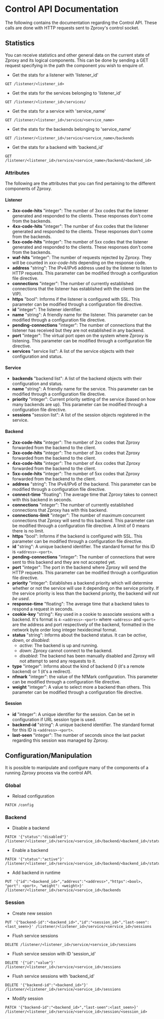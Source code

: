 # Control API Documentation

The following contains the documentation regarding the Control API. These calls
are done with HTTP requests sent to Zproxy's control socket.

## Statistics

You can receive statistics and other general data on the current state of Zproxy
and its logical components. This can be done by sending a GET request specifying
in the path the component you wish to enquire of.

- Get the stats for a listener with 'listener\_id'

```
GET /listener/<listener_id>
```

- Get the stats for the services belonging to 'listener\_id'

```
GET /listener/<listener_id>/services/
```

- Get the stats for a service with 'service\_name'

```
GET /listener/<listener_id>/service/<service_name>
```

- Get the stats for the backends belonging to 'service\_name'

```
GET /listener/<listener_id>/service/<service_name>/backends
```

- Get the stats for a backend with 'backend\_id'

```
GET /listener/<listener_id>/service/<service_name>/backend/<backend_id>
```

### Attributes

The following are the attributes that you can find pertaining to the different
components of Zproxy.

#### Listener

- **3xx-code-hits** "integer": The number of 3xx codes that the listener
  generated and responded to the clients. These responses don't come from the
  backends.
- **4xx-code-hits** "integer": The number of 4xx codes that the listener
  generated and responded to the clients. These responses don't come from the
  backends.
- **5xx-code-hits** "integer": The number of 5xx codes that the listener
  generated and responded to the clients. These responses don't come from the
  backends.
- **waf-hits** "integer": The number of requests rejected by Zproxy. They will
  be counted in *xxx-code-hits* depending on the response code.
- **address** "string": The IPv4/IPv6 address used by the listener to listen to
  HTTP requests. This parameter can be modified through a configuration file
  directive.
- **connections** "integer": The number of currently established connections
  that the listener has established with the clients (on the VIP).
- **https** "bool": Informs if the listener is configured with SSL. This
  parameter can be modified through a configuration file directive.
- **id** "integer": The listener identifier.
- **name** "string": A friendly name for the listener. This parameter can be
  modified through a configuration file directive.
- **pending-connections** "integer": The number of connections that the listener
  has received but they are not established in any backend.
- **port** "integer": The virtual port open on the system where Zproxy is
  listening. This parameter can be modified through a configuration file
  directive.
- **services** "service list": A list of the service objects with their
  configuration and status.

#### Service

- **backends** "backend list": A list of the backend objects with their
  configuration and status.
- **name** "string": A friendly name for the service. This parameter can be
  modified through a configuration file directive.
- **priority** "integer": Current priority setting of the service (based on how
  many backends are up). This parameter can be modified through a configuration
  file directive.
- **sessions** "session list": A list of the session objects registered in the
  service.

#### Backend
- **2xx-code-hits** "integer": The number of 2xx codes that Zproxy forwarded
  from the backend to the client.
- **3xx-code-hits** "integer": The number of 3xx codes that Zproxy forwarded
  from the backend to the client.
- **4xx-code-hits** "integer": The number of 4xx codes that Zproxy forwarded
  from the backend to the client.
- **5xx-code-hits** "integer": The number of 5xx codes that Zproxy forwarded
  from the backend to the client.
- **address** "string": The IPv4/IPv6 of the backend. This parameter can be
  modified through a configuration file directive.
- **connect-time** "floating": The average time that Zproxy takes to connect
  with this backend in seconds.
- **connections** "integer": The number of currently established connections
  that Zproxy has with this backend.
- **connections-limit** "integer": The number of maximum concurrent connections
  that Zproxy will send to this backend. This parameter can be modified through
  a configuration file directive. A limit of 0 means there is no limit.
- **https** "bool": Informs if the backend is configured with SSL. This
  parameter can be modified through a configuration file directive.
- **id** "string": A unique backend identifier. The standard format for this ID
  is `<address>-<port>`.
- **pending-connections** "integer": The number of connections that were sent to
  this backend and they are not accepted yet.
- **port** "integer": The port in the backend where Zproxy will send the HTTP
  requests. This parameter can be modified through a configuration file
  directive.
- **priority** "integer": Establishes a backend priority which will determine
  whether or not the service will use it depending on the service priority. If
  the service priority is less than the backend priority, the backend *will not
  be used*.
- **response-time** "floating": The average time that a backend takes to respond
  a request in seconds.
- **cookie-key** "string": Key used in a cookie to associate sessions with a
  backend. It's format is `4-<address>-<port>` where `<address>` and `<port>`
  are the address and port respectively of the backend, formatted in the network
  byte order long integer hexidecimal format.
- **status** "string": Informs about the backend status. It can be *active*,
  *down*, or *disabled*:
  - *active*: The backend is up and running.
  - *down*: Zproxy cannot connect to the backend.
  - *disabled*: The backend has been manually disabled and Zproxy will not
    attempt to send any requests to it.
- **type** "integer": Informs about the kind of backend 0 (it's a remote
  backend) or 1 (it's a redirect).
- **nfmark** "integer": the value of the NfMark configuration. This
  parameter can be modified through a configuration file directive.
- **weight** "integer": A value to select more a backend than others. This
  parameter can be modified through a configuration file directive.

#### Session

- **id** "integer": A unique identifier for the session. Can be set in
  configuration if URL session type is used.
- **backend-id** "string": A unique backend identifier. The standard format for
  this ID is `<address>-<port>`.
- **last-seen** "integer": The number of seconds since the last packet regarding
  this session was managed by Zproxy.

## Configuration/Manipulation

It is possible to manipulate and configure many of the components of a running
Zproxy process via the control API.

### Global

- Reload configuration

```
PATCH /config
```

### Backend

- Disable a backend

```
PATCH '{"status":"disabled"}' /listener/<listener_id>/service/<service_id>/backend/<backend_id>/status
```

- Enable a backend

```
PATCH '{"status":"active"}' /listener/<listener_id>/service/<service_id>/backend/<backend_id>/status
```

- Add backend in runtime

```
PUT '{"id":"<backend_id>","address":"<address>","https":<bool>, "port": <port>, "weight": <weight>}' /listener/<listener_id>/service/<service_id>/backends
```

### Session

- Create new session

```
PUT '{"backend-id":"<backend_id>","id":"<session_id>","last-seen":<last_seen>}' /listener/<listener_id>/service/<service_id>/sessions
```

- Flush service sessions

```
DELETE /listener/<listener_id>/service/<service_id>/sessions
```

- Flush service session with ID 'session\_id'

```
DELETE '{"id":"value"}' /listener/<listener_id>/service/<service_id>/sessions
```

- Flush service sessions with 'backend\_id'

```
DELETE '{"backend-id":"<backend_id>"}' /listener/<listener_id>/service/<service_id>/sessions
```

- Modify session

```
PATCH '{"backend-id":"<backend_id>","last-seen":<last_seen>}' /listener/<listener_id>/service/<service_id>/session/<session_id>
```
